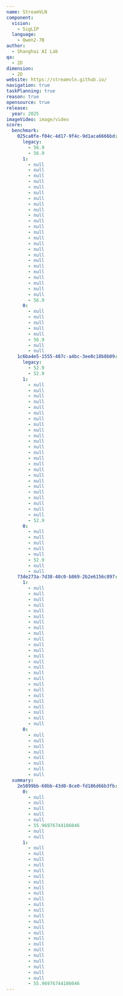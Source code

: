 ```yaml
---
name: StreamVLN
component:
  vision:
    - SigLIP
  language:
    - Qwen2-7B
author:
  - Shanghai AI Lab
qa:
  - 2D
dimension:
  - 2D
website: https://streamvln.github.io/
navigation: true
taskPlanning: true
reason: true
opensource: true
release:
  year: 2025
imageVideo: image/video
score:
  benchmark:
    025ca0fe-f04c-4d17-9f4c-9d1aca6666bd:
      legacy:
        - 56.9
        - 56.9
      1:
        - null
        - null
        - null
        - null
        - null
        - null
        - null
        - null
        - null
        - null
        - null
        - null
        - null
        - null
        - null
        - null
        - null
        - null
        - null
        - null
        - null
        - null
        - null
        - null
        - 56.9
      0:
        - null
        - null
        - null
        - null
        - null
        - 56.9
        - null
        - null
    1c6ba4e5-1555-487c-a4bc-3ee0c18b8b09:
      legacy:
        - 52.9
        - 52.9
      1:
        - null
        - null
        - null
        - null
        - null
        - null
        - null
        - null
        - null
        - null
        - null
        - null
        - null
        - null
        - null
        - null
        - null
        - null
        - null
        - null
        - null
        - null
        - null
        - null
        - 52.9
      0:
        - null
        - null
        - null
        - null
        - null
        - 52.9
        - null
        - null
    73de273a-7d38-40c0-b869-2b2e6156c897:
      1:
        - null
        - null
        - null
        - null
        - null
        - null
        - null
        - null
        - null
        - null
        - null
        - null
        - null
        - null
        - null
        - null
        - null
        - null
        - null
        - null
        - null
        - null
        - null
        - null
        - null
      0:
        - null
        - null
        - null
        - null
        - null
        - null
        - null
        - null
  summary:
    2e5899bb-60bb-43d0-8ce0-fd186d66b3fb:
      0:
        - null
        - null
        - null
        - null
        - null
        - 55.96976744186046
        - null
        - null
      1:
        - null
        - null
        - null
        - null
        - null
        - null
        - null
        - null
        - null
        - null
        - null
        - null
        - null
        - null
        - null
        - null
        - null
        - null
        - null
        - null
        - null
        - null
        - null
        - null
        - 55.96976744186046
---
```

